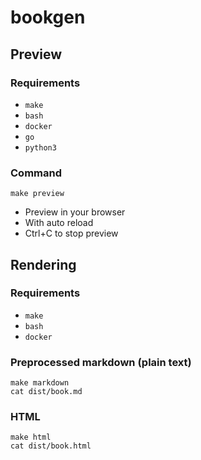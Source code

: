 bookgen
=======

Preview
-------

### Requirements

- `make`
- `bash`
- `docker`
- `go`
- `python3`

### Command

```
make preview
```

- Preview in your browser
- With auto reload
- Ctrl+C to stop preview

Rendering
---------

### Requirements

- `make`
- `bash`
- `docker`

### Preprocessed markdown (plain text)

```
make markdown
cat dist/book.md
```

### HTML

```
make html
cat dist/book.html
```
